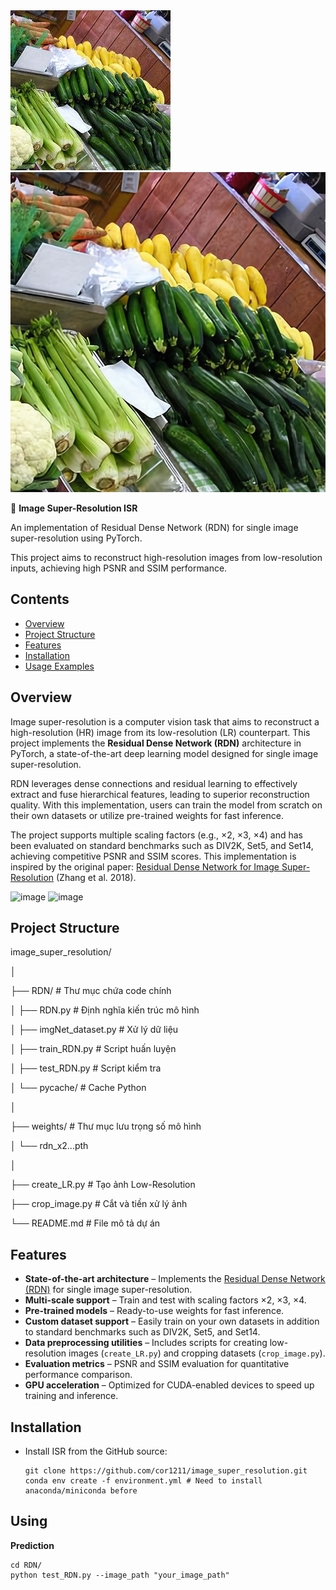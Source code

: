 <img src = "data/sample/506.jpg" alt = "origin image" width = "256" height = "256"/>
<img src = "data/sample/506_upcaled.png" alt = "origin image" width = "512" height = "512"/>


📌 **Image Super-Resolution ISR**

An implementation of Residual Dense Network (RDN) for single image super-resolution using PyTorch.

This project aims to reconstruct high-resolution images from low-resolution inputs, achieving high PSNR and SSIM performance.
## Contents
- [Overview](#overview)
- [Project Structure](#project-structure)
- [Features](#features)
- [Installation](#installation)
- [Usage Examples](#usage-examples)

## Overview
Image super-resolution is a computer vision task that aims to reconstruct a high-resolution (HR) image from its low-resolution (LR) counterpart. This project implements the **Residual Dense Network (RDN)** architecture in PyTorch, a state-of-the-art deep learning model designed for single image super-resolution.

RDN leverages dense connections and residual learning to effectively extract and fuse hierarchical features, leading to superior reconstruction quality. With this implementation, users can train the model from scratch on their own datasets or utilize pre-trained weights for fast inference. 

The project supports multiple scaling factors (e.g., ×2, ×3, ×4) and has been evaluated on standard benchmarks such as DIV2K, Set5, and Set14, achieving competitive PSNR and SSIM scores.
This implementation is inspired by the original paper: [Residual Dense Network for Image Super-Resolution](https://arxiv.org/abs/1802.08797) (Zhang et al. 2018).

<img width="658" height="188" alt="image" src="https://github.com/user-attachments/assets/72efa6e5-d3c7-4040-983a-3045a7b98f6e" />

<img width="481" height="162" alt="image" src="https://github.com/user-attachments/assets/59058f23-34b0-420d-940b-5fe79053557a" />

## Project Structure
image_super_resolution/

│

├── RDN/ # Thư mục chứa code chính

│ ├── RDN.py # Định nghĩa kiến trúc mô hình

│ ├── imgNet_dataset.py # Xử lý dữ liệu

│ ├── train_RDN.py # Script huấn luyện

│ ├── test_RDN.py # Script kiểm tra

│ └── pycache/ # Cache Python

│

├── weights/ # Thư mục lưu trọng số mô hình

│ └── rdn_x2...pth

│

├── create_LR.py # Tạo ảnh Low-Resolution

├── crop_image.py # Cắt và tiền xử lý ảnh

└── README.md # File mô tả dự án

## Features
- **State-of-the-art architecture** – Implements the [Residual Dense Network (RDN)](https://arxiv.org/abs/1802.08797) for single image super-resolution.
- **Multi-scale support** – Train and test with scaling factors ×2, ×3, ×4.
- **Pre-trained models** – Ready-to-use weights for fast inference.
- **Custom dataset support** – Easily train on your own datasets in addition to standard benchmarks such as DIV2K, Set5, and Set14.
- **Data preprocessing utilities** – Includes scripts for creating low-resolution images (`create_LR.py`) and cropping datasets (`crop_image.py`).
- **Evaluation metrics** – PSNR and SSIM evaluation for quantitative performance comparison.
- **GPU acceleration** – Optimized for CUDA-enabled devices to speed up training and inference.
## Installation
- Install ISR from the GitHub source:
  ```
  git clone https://github.com/cor1211/image_super_resolution.git 
  conda env create -f environment.yml # Need to install anaconda/miniconda before
  ```
## Using
**Prediction**
```
cd RDN/
python test_RDN.py --image_path "your_image_path"
```

